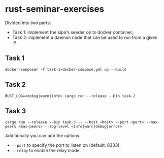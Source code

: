 # rust-seminar-exercises

Divided into two parts:

- Task 1: implement the sipa's seeder on to docker container;
- Task 2: implement a daemon node that can be used to run from a given IP.

## Task 1

```
docker-composer -f task-1/docker-compose.yml up --build
```

## Task 2

```
RUST_LOG=<debug|warn|info> cargo run --release --bin task-2
```

## Task 3

```
cargo run --release --bin task-3 -- --host <host> --port <port> --max-peers <max-peers> --log-level <info|warn|debug|error>
```

Additionally you can add the options:

- `--port` to specify the port to listen on (default: 8333).
- `--relay` to enable the relay mode.
